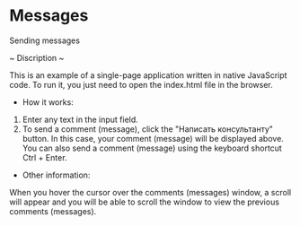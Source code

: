 # Messages
Sending messages


~ Discription ~

This is an example of a single-page application written in native JavaScript code.
To run it, you just need to open the index.html file in the browser.

+ How it works:

1. Enter any text in the input field.
2. To send a comment (message), click the "Написать консультанту" button. In this case, your comment (message) will be displayed above.
You can also send a comment (message) using the keyboard shortcut Ctrl + Enter.

+ Other information:

When you hover the cursor over the comments (messages) window, a scroll will appear and you will be able to scroll the window to view the previous comments (messages).
